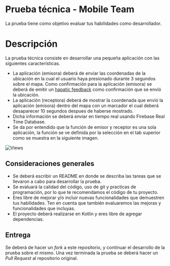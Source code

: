 # Prueba técnica - Mobile Team
La prueba tiene como objetivo evaluar tus habilidades como desarrollador.

# Descripción
La prueba técnica consiste en desarrollar una pequeña aplicación con las siguientes características. 

* La aplicación (emisora) deberá de enviar las coordenadas de la ubicación en la cual el usuario haya presionado durante 3 segundos sobre el mapa. Como confirmación para la aplicación (emisora) se deberá de emitir un [hapatic feedback](https://material.io/design/platform-guidance/android-haptics.html#usage) como confirmación que se envió la ubicación.
* La aplicación (receptora) deberá de mostrar la coordenada que envió la aplicación (emisora) dentro del mapa con un marcador el cual deberá desaparecer 10 segundos despues de haberse mostrado. 
* Dicha información se deberá enviar en tiempo real usando Firebase Real Time Database.
* Se da por entendido que la función de emisor y receptor es una sola aplicación, la función se ve definida por la selección en el tab superior como se muestra en la siguiente imagen.

![Views](https://github.com/urbvantransit/mobile-test/blob/master/views.png?raw=true)

## Consideraciones generales

- Se deberá escribir un README en donde se describa las tareas que se llevaron a cabo para desarrollar la prueba.
- Se evaluará la calidad del código, uso de git y practicas de programación, por lo que te recomendamos el código de tu proyecto.
- Eres libre de mejorar y/o incluir nuevas funcionalidades que demuestren tus habilidades. Ten en cuenta que también evaluaremos las mejoras y funcionalidades que incluyas.
- El proyecto deberá realizarse en Kotlin y eres libre de agregar dependencias.

## Entrega

Se deberá de hacer un _fork_ a este repositorio, y continuar el desarrollo de la prueba sobre el mismo. Una vez terminada la prueba se deberá hacer un _Pull Request_ al repositorio original.

